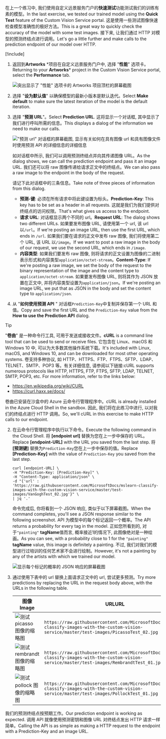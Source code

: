 <span data-ttu-id="4e683-101">在上一个练习中, 我们使用自定义远景服务门户的**快速测试**功能测试我们的训练有素的模型。</span><span class="sxs-lookup"><span data-stu-id="4e683-101">In the last exercise, we tested our trained model using the **Quick Test** feature of the Custom Vision Service portal.</span></span> <span data-ttu-id="4e683-102">这是使用一些测试图像快速检查模型准确性的极好方法。</span><span class="sxs-lookup"><span data-stu-id="4e683-102">This is a great way to quickly check the accuracy of the model with some test images.</span></span> <span data-ttu-id="4e683-103">接下来, 让我们通过 HTTP 对模型的预测终结点进行调用。</span><span class="sxs-lookup"><span data-stu-id="4e683-103">Let's go a little further and make calls to the prediction endpoint of our model over HTTP.</span></span>

[!include[](../../../includes/azure-sandbox-activate.md)]

1. <span data-ttu-id="4e683-104">返回到**Artworks** \*项目在自定义远景服务门户中, 选择 "**性能**" 选项卡。</span><span class="sxs-lookup"><span data-stu-id="4e683-104">Returning to your **Artworks**\* project in the Custom Vision Service portal, select the  **Performance** tab.</span></span>

    ![突出显示了 "性能" 选项卡的 Artworks 项目顶栏的屏幕截图](../media/5-performance-tab.png)

1. <span data-ttu-id="4e683-106">选择 "**设为默认值**" 以确保模型的最新小版本是默认迭代。</span><span class="sxs-lookup"><span data-stu-id="4e683-106">Select **Make default** to make sure the latest iteration of the model is the default iteration.</span></span>

1. <span data-ttu-id="4e683-107">选择 "**预测 URL**"。</span><span class="sxs-lookup"><span data-stu-id="4e683-107">Select **Prediction URL**.</span></span> <span data-ttu-id="4e683-108">这将显示一个对话框, 其中显示了我们进行呼叫所需的信息。</span><span class="sxs-lookup"><span data-stu-id="4e683-108">This displays a dialog of the information we need to make our calls.</span></span> 

    !["预测 url" 对话框的屏幕截图, 显示有关如何在具有图像 url 和具有图像文件时使用预测 API 的详细信息的详细信息](../media/5-portal-prediction-url.png)

    <span data-ttu-id="4e683-110">如对话框中所示, 我们可以调用预测终结点并向其传递图像 URL。</span><span class="sxs-lookup"><span data-stu-id="4e683-110">As the dialog shows, we can call the prediction endpoint and pass it an image URL.</span></span> <span data-ttu-id="4e683-111">我们还可以将 raw 图像传递给请求正文中的终结点。</span><span class="sxs-lookup"><span data-stu-id="4e683-111">We can also pass a raw image to the endpoint in the body of the request.</span></span>

    <span data-ttu-id="4e683-112">请记下此对话框中的三条信息。</span><span class="sxs-lookup"><span data-stu-id="4e683-112">Take note of three pieces of information from this dialog.</span></span>
     - <span data-ttu-id="4e683-113">**预测-键**: 必须在所有请求中将此键设置为标头。</span><span class="sxs-lookup"><span data-stu-id="4e683-113">**Prediction-Key**: This key has to be set as a header in all requests.</span></span> <span data-ttu-id="4e683-114">这就是我们为我们提供对终结点的访问权限。</span><span class="sxs-lookup"><span data-stu-id="4e683-114">That's what gives us access to the endpoint.</span></span>
    - <span data-ttu-id="4e683-115">**请求 URL**: 对话框显示两个不同的 url。</span><span class="sxs-lookup"><span data-stu-id="4e683-115">**Request URL**: The dialog shows two different URLs.</span></span> <span data-ttu-id="4e683-116">如果要发布图像 URL, 请使用第一个 url, 该 url 以`/url`。</span><span class="sxs-lookup"><span data-stu-id="4e683-116">If we're posting an image URL, then use the first URL, which ends in `/url`.</span></span> <span data-ttu-id="4e683-117">如果我们要在请求的正文中发布 raw 图像, 我们将使用第二个 URL, 该 URL 以`/image`。</span><span class="sxs-lookup"><span data-stu-id="4e683-117">If we want to post a raw image in the body of our request, we use the second URL, which ends in `/image`.</span></span>
    - <span data-ttu-id="4e683-118">**内容类型**: 如果我们要发布 raw 图像, 则将请求的正文设置为图像的二进制表示形式和内容类型`application/octet-stream`。</span><span class="sxs-lookup"><span data-stu-id="4e683-118">**Content-Type**: If we're posting a raw image, we set the body of the request to the binary representation of the image and the content type to `application/octet-stream`.</span></span> <span data-ttu-id="4e683-119">如果要发布图像 URL, 则将其作为 JSON 放置在正文中, 并将内容类型设置为`application/json`。</span><span class="sxs-lookup"><span data-stu-id="4e683-119">If we're posting an image URL, we put that as JSON in the body and set the content type to `application/json`.</span></span>
    

3. <span data-ttu-id="4e683-120">从 "**如何使用预测 API** " 对话框`Prediction-Key`中复制并保存第一个 URL 和值。</span><span class="sxs-lookup"><span data-stu-id="4e683-120">Copy and save the first URL and the `Prediction-Key` value from the **How to use the Prediction API** dialog.</span></span> 

> [!TIP]
> <span data-ttu-id="4e683-121">"**卷曲**" 是一种命令行工具, 可用于发送或接收文件。</span><span class="sxs-lookup"><span data-stu-id="4e683-121">**cURL** is a command line tool that can be used to send or receive files.</span></span> <span data-ttu-id="4e683-122">它包含在 Linux、macOS 和 Windows 10 中, 可以为大多数其他操作系统下载。</span><span class="sxs-lookup"><span data-stu-id="4e683-122">It's included with Linux, macOS, and Windows 10, and can be downloaded for most other operating systems.</span></span> <span data-ttu-id="4e683-123">卷支持多种协议, 如 HTTP、HTTPS、FTP、FTPS、SFTP、LDAP、TELNET、SMTP、POP3 等。有关详细信息, 请参阅以下链接:</span><span class="sxs-lookup"><span data-stu-id="4e683-123">cURL supports numerous protocols like HTTP, HTTPS, FTP, FTPS, SFTP, LDAP, TELNET, SMTP, POP3, etc. For more information, refer to the links below:</span></span>
>
>- <https://en.wikipedia.org/wiki/CURL>
>- <https://curl.haxx.se/docs/> 
> 
> <span data-ttu-id="4e683-124">卷曲已安装在沙盒中的 Azure 云命令行管理程序中。</span><span class="sxs-lookup"><span data-stu-id="4e683-124">cURL is already installed in the Azure Cloud Shell in the sandbox.</span></span> <span data-ttu-id="4e683-125">因此, 我们将在此练习中进行, 以对我们的终结点进行 HTTP 调用。</span><span class="sxs-lookup"><span data-stu-id="4e683-125">So, we'll cURL in this exercise to make HTTP calls to our endpoint.</span></span>

2. <span data-ttu-id="4e683-126">在云命令行管理程序中执行以下命令。</span><span class="sxs-lookup"><span data-stu-id="4e683-126">Execute the following command in the Cloud Shell.</span></span> <span data-ttu-id="4e683-127">将 **[endpoint url]** 替换为您在上一步中保存的 URL。</span><span class="sxs-lookup"><span data-stu-id="4e683-127">Replace **[endpoint-URL]** with the URL you saved from the last step.</span></span> <span data-ttu-id="4e683-128">将 **[预测键]** 替换为`Prediction-Key`您在上一步中保存的值。</span><span class="sxs-lookup"><span data-stu-id="4e683-128">Replace **[Prediction-Key]** with the value of `Prediction-Key` you saved from the last step.</span></span> 

    ```azurecli
    curl [endpoint-URL] \
    -H "Prediction-Key: [Prediction-Key]" \
    -H "Content-Type: application/json" \
    -d "{'url' : 'https://raw.githubusercontent.com/MicrosoftDocs/mslearn-classify-images-with-the-custom-vision-service/master/test-images/VanGoghTest_02.jpg'}" \
    | jq '.'
    ```

    <span data-ttu-id="4e683-129">命令完成后, 你将看到一个 JSON 响应, 类似于以下屏幕截图。</span><span class="sxs-lookup"><span data-stu-id="4e683-129">When the command completes, you'll see a JSON response similar to the following screenshot.</span></span> <span data-ttu-id="4e683-130">API 为模型中的每个标记返回一个概率。</span><span class="sxs-lookup"><span data-stu-id="4e683-130">The API returns a probability for every tag in the model.</span></span> <span data-ttu-id="4e683-131">正如您所看到的, 对于`"painting"` **tagName**值而言, 概率接近1的情况下, 此图像绝对是一种绘画。</span><span class="sxs-lookup"><span data-stu-id="4e683-131">As you can see, with a probability close to 1 for the `"painting"` **tagName** value, this image is definitely a painting.</span></span> <span data-ttu-id="4e683-132">不过, 我们对我们的模型进行过培训的任何艺术家不会进行绘制。</span><span class="sxs-lookup"><span data-stu-id="4e683-132">However, it's not a painting by any of the artists with which we trained our model.</span></span> 

    ![显示每个标记的概率的 JSON 响应的屏幕截图](../media/5-prediction-json.png) 

3. <span data-ttu-id="4e683-134">通过使用下表中的 url 替换上面请求正文中的 url, 尝试更多预测。</span><span class="sxs-lookup"><span data-stu-id="4e683-134">Try more predictions by replacing the URL in the request body above, with the URLs in the following table.</span></span> 

    |<span data-ttu-id="4e683-135">图像</span><span class="sxs-lookup"><span data-stu-id="4e683-135">Image</span></span>  | <span data-ttu-id="4e683-136">URL</span><span class="sxs-lookup"><span data-stu-id="4e683-136">URL</span></span>  |
    |---------|---------|
    |![测试 picasso 图像的缩略图](../media/picasso-test-02-thumb.jpg)     | `https://raw.githubusercontent.com/MicrosoftDocs/mslearn-classify-images-with-the-custom-vision-service/master/test-images/PicassoTest_02.jpg`        |
    |![测试 rembrandt 图像的缩略图](../media/rembrandt-test-01-thumb.jpg)     |  `https://raw.githubusercontent.com/MicrosoftDocs/mslearn-classify-images-with-the-custom-vision-service/master/test-images/RembrandtTest_01.jpg`       |
    |![测试 pollock 图像的缩略图](../media/pollock-test-01-thumb.jpg)  |   `https://raw.githubusercontent.com/MicrosoftDocs/mslearn-classify-images-with-the-custom-vision-service/master/test-images/PollockTest_01.jpg`     |
   

<span data-ttu-id="4e683-140">我们的预测终结点按预期工作。</span><span class="sxs-lookup"><span data-stu-id="4e683-140">Our prediction endpoint is working as expected.</span></span> <span data-ttu-id="4e683-141">调用 API 就像使用预测密钥和图像 URL 对终结点发出 HTTP 请求一样简单。</span><span class="sxs-lookup"><span data-stu-id="4e683-141">Calling the API is as simple as making a HTTP request to the endpoint with a Prediction-Key and an image URL.</span></span>
